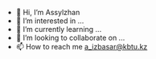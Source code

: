 - 👋 Hi, I’m Assylzhan
- 👀 I’m interested in ...
- 🌱 I’m currently learning ...
- 💞️ I’m looking to collaborate on ...
- 📫 How to reach me a_izbasar@kbtu.kz

<!---
Assylzhan-Izbassar/Assylzhan-Izbassar is a ✨ special ✨ repository because its `README.md` (this file) appears on your GitHub profile.
You can click the Preview link to take a look at your changes.
--->

